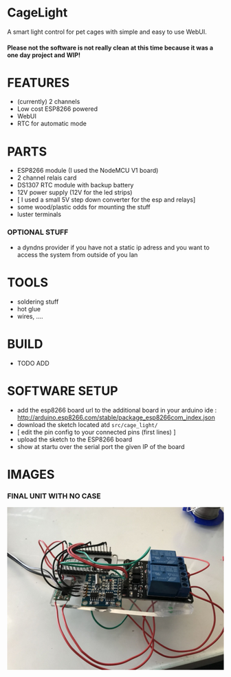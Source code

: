 # CageLight
A smart light control for pet cages with simple and easy to use WebUI.


#### Please not the software is not really clean at this time because it was a one day project and WIP!


# FEATURES
* (currently) 2 channels
* Low cost ESP8266 powered
* WebUI
* RTC for automatic mode


# PARTS
* ESP8266 module (I used the NodeMCU V1 board)
* 2 channel relais card
* DS1307 RTC module with backup battery 
* 12V power supply (12V for the led strips)
* [ I used a small 5V step down converter for the esp and relays]
* some wood/plastic odds for mounting the stuff
* luster terminals

### OPTIONAL STUFF
* a dyndns provider if you have not a static ip adress and you want to access the system from outside of you lan


# TOOLS
* soldering stuff
* hot glue
* wires, ....



# BUILD
* TODO ADD

# SOFTWARE SETUP
* add the esp8266 board url to the additional board in your arduino ide :  http://arduino.esp8266.com/stable/package_esp8266com_index.json
* download the sketch located atd `src/cage_light/`
* [ edit the pin config to your connected pins (first lines) ]
* upload the sketch to the ESP8266 board
* show at startu over the serial port the given IP of the board

# IMAGES
### FINAL UNIT WITH NO CASE
![Gopher image](/documentation/images/final_build.jpeg)
